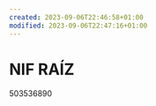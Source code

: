 ```yaml
---
created: 2023-09-06T22:46:58+01:00
modified: 2023-09-06T22:47:16+01:00
---
```


# NIF RAÍZ

503536890
